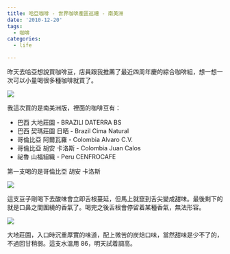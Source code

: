 ```yaml
---
title: 哈亞咖啡 - 世界咖啡產區巡禮 - 南美洲
date: '2010-12-20'
tags:
  - 咖啡
categories:
  - life

---
```

昨天去哈亞想說買咖啡豆，店員跟我推薦了最近四周年慶的綜合咖啡組，想一想一次可以小量喝很多種咖啡就買了。  
  

[![](http://sphotos.ak.fbcdn.net/hphotos-ak-snc4/hs1197.snc4/154922_470953881630_700771630_6252639_4690369_n.jpg)](http://sphotos.ak.fbcdn.net/hphotos-ak-snc4/hs1197.snc4/154922_470953881630_700771630_6252639_4690369_n.jpg)

  
  
  
我這次買的是南美洲版，裡面的咖啡豆有：  
  

*   巴西 大地莊園 - BRAZILl DATERRA BS
*   巴西 契瑪莊園 日晒 - Brazil Cima Natural
*   哥倫比亞 阿爾瓦羅 - Colombia Alvaro C.V.
*   哥倫比亞 胡安 卡洛斯 - Colombia Juan Calos
*   祕魯 山福組織 - Peru CENFROCAFE

第一支喝的是哥倫比亞 胡安 卡洛斯  
  

[![](http://sphotos.ak.fbcdn.net/hphotos-ak-snc4/hs1215.snc4/156780_470954081630_700771630_6252646_6826435_n.jpg)](http://sphotos.ak.fbcdn.net/hphotos-ak-snc4/hs1215.snc4/156780_470954081630_700771630_6252646_6826435_n.jpg)

  
  
這支豆子剛喝下去酸味會立即舌根蔓延，但馬上就竄到舌尖變成甜味。最後剩下的就是口鼻之間圍繞的香氣了。喝完之後舌根會停留着某種香氣，無法形容。  
  

[![](http://sphotos.ak.fbcdn.net/hphotos-ak-snc4/hs1199.snc4/155126_470953986630_700771630_6252643_3796736_n.jpg)](http://sphotos.ak.fbcdn.net/hphotos-ak-snc4/hs1199.snc4/155126_470953986630_700771630_6252643_3796736_n.jpg)

  
  
大地莊園，入口時沉重厚實的味道，配上微苦的炭焙口味，當然甜味是少不了的，不過回甘稍弱。這支水溫用 86，明天試着調高。